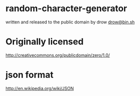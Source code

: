 # random-character-generator
written and released to the public domain by drow <drow@bin.sh>

# Originally licensed
http://creativecommons.org/publicdomain/zero/1.0/

# json format
http://en.wikipedia.org/wiki/JSON